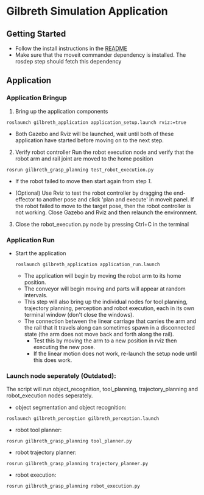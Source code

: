 # Gilbreth Simulation Application
## Getting Started
- Follow the install instructions in the [README](README.md)
- Make sure that the moveit commander dependency is installed. The rosdep step should fetch this dependency

## Application
### Application Bringup
1. Bring up the application components
  ```
  roslaunch gilbreth_application application_setup.launch rviz:=true
  ```
  - Both Gazebo and Rviz will be launched, wait until both of these application have started before moving on 
    to the next step. 

2. Verify robot controller
  Run the robot execution node and verify that the robot arm and rail joint are moved to the home position
  ```
  rosrun gilbreth_grasp_planning test_robot_execution.py
  ```
  - If the robot failed to move then start again from step *1*.

  * (Optional) Use Rviz to test the robot controller by dragging the end-effector to another pose and click 'plan and execute' in moveit panel.
    If the robot failed to move to the target pose, then the robot controller is not working. 
    Close Gazebo and Rviz and then relaunch the environment.

3. Close the robot_execution.py node by pressing Ctrl+C in the terminal

### Application Run

- Start the application
  ```
  roslaunch gilbreth_application application_run.launch
  ```
  - The application will begin by moving the robot arm to its home position.
  - The conveyor will begin moving and parts will appear at random intervals.
  - This step will also bring up the individual nodes for tool planning, trajectory planning, 
    perception and robot execution, each in its own terminal window (don't close the windows).
  - The connection between the linear carriage that carries the arm and the rail that it travels along can 
    sometimes spawn in a disconnected state (the arm does not move back and forth along the rail). 
      - Test this by moving the arm to a new position in rviz then executing the new pose. 
      - If the linear motion does not work, re-launch the setup node until this does work.

### Launch node seperately (Outdated):

The script will run object_recognition, tool_planning, trajectory_planning and robot_execution nodes seperately.

- object segmentation and object recognition:
```
roslaunch gilbreth_perception gilbreth_perception.launch
```
- robot tool planner:
```
rosrun gilbreth_grasp_planning tool_planner.py
```
- robot trajectory planner:
```
rosrun gilbreth_grasp_planning trajectory_planner.py
```
- robot execution:
```
rosrun gilbreth_grasp_planning robot_execution.py
```
